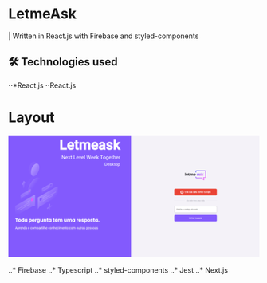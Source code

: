 # LetmeAsk
|  Written in React.js with Firebase and styled-components

## 🛠 Technologies used

⋅⋅*React.js
⋅⋅React.js




# Layout
<div id = "banner" >
<img width = "900px" src = "https://github.com/Gabriel-Marinho-CA/LetmeAsk/blob/master/.github/banner.PNG">
</div>



..* Firebase
..* Typescript
..* styled-components
..* Jest
..* Next.js
